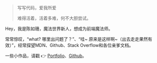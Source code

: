 > 写写代码，爱我所爱
> 
> 难得活着，活着多难，何不大胆尝试。

Hey，我是陈如珊，魔法世界新人，想成为前端魔法师。

常常惊叹，“what? 哪里出问题了？”、“哇~ 原来是这样啊~（出去走走果然有效）”，经常探望MDN、Github、Stack Overflow和各位亲爹文档。

一些小作品，请戳 👉 [Portfolio](/portfolio)、[Github](https://github.com/Rushan-Chen)。
